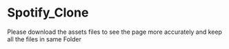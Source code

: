 # Spotify_Clone

Please download the assets files to see the page more accurately and keep all the files in same Folder
